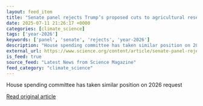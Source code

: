 ```yaml
---
layout: feed_item
title: "Senate panel rejects Trump’s proposed cuts to agricultural research"
date: 2025-07-11 21:26:17 +0000
categories: [climate_science]
tags: ['year-2026']
keywords: ['panel', 'senate', 'rejects', 'year-2026']
description: "House spending committee has taken similar position on 2026 request"
external_url: https://www.science.org/content/article/senate-panel-rejects-trump-s-proposed-cuts-agricultural-research
is_feed: true
source_feed: "Latest News from Science Magazine"
feed_category: "climate_science"
---
```


House spending committee has taken similar position on 2026 request

[Read original article](https://www.science.org/content/article/senate-panel-rejects-trump-s-proposed-cuts-agricultural-research)

